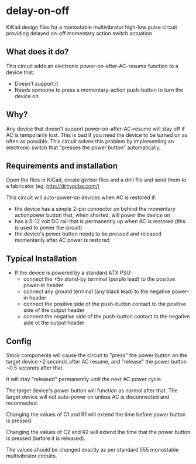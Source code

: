 # delay-on-off
KiKad design files for a monostable multivibrator high-low pulse circuit providing delayed on-off momentary action switch actuation

## What does it do?

This circuit adds an electronic power-on-after-AC-resume function to a device that:

* Doesn't support it
* Needs someone to press a momentary-action push-button to turn the device on

## Why?

Any device that doesn't support power-on-after-AC-resume will stay off if AC is temporarily lost. This is bad if you need the device to be turned on as often as possible. This circuit solves this problem by implementing an electronic switch that "presses the power button" automatically.

## Requirements and installation

Open the files in KiCad, create gerber files and a drill file and send them to a fabricator (eg. http://dirtypcbs.com/)

This circuit will auto-power-on devices when AC is restored if:

* the device has a simple 2-pin connector on behind the momentary actionpower button that, when shorted, will power the device on
* has a 5-12 volt DC rail that is permanently up when AC is restored (this is used to power the circuit)
* the device's power button needs to be pressed and released momentarily after AC power is restored

## Typical Installation

* If the device is powered by a standard ATX PSU:
  * connect the +5v stand-by terminal (purple lead) to the positive power-in header
  * connect any ground terminal (any black lead) to the negative power-in header
  * connect the positive side of the push-button contact to the positive side of the output header
  * connect the negative side of the push-button contact to the negative side ot the output header

## Config

Stock components will cause the circuit to "press" the power button on the target device ~2 seconds after AC resume, and "release" the power button ~0.5 seconds after that.

It will stay "released" permanently until the next AC power cycle.

The target device's power button will function as normal after that. The target device will not auto-power on unless AC is disconnected and reconnected.

Changing the values of C1 and R1 will extend the time before power button is pressed.

Changing the values of C2 and R2 will extend the time that the power button is pressed (before it is released).

The values should be changed exactly as per standard 555 monostable multivibrator circuits.

